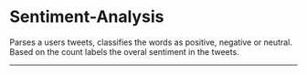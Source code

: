 # Sentiment-Analysis
Parses a users tweets, 
classifies the words as positive, negative or neutral. 
Based on the count labels the overal sentiment in the tweets.

____________________________________________________________
